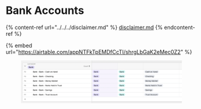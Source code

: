 # Bank Accounts

{% content-ref url="../../../disclaimer.md" %}
[disclaimer.md](../../../disclaimer.md)
{% endcontent-ref %}

{% embed url="https://airtable.com/appNTFkTpEMDfCcTI/shrgLbGaK2eMec0Z2" %}

<figure><img src="../../../.gitbook/assets/Bank Accounts" alt=""><figcaption></figcaption></figure>
